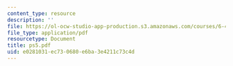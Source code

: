 ```yaml
---
content_type: resource
description: ''
file: https://ol-ocw-studio-app-production.s3.amazonaws.com/courses/6-432-stochastic-processes-detection-and-estimation-spring-2004/e0281031ec730680e6ba3e4211c73c4d_ps5.pdf
file_type: application/pdf
resourcetype: Document
title: ps5.pdf
uid: e0281031-ec73-0680-e6ba-3e4211c73c4d
---
```

